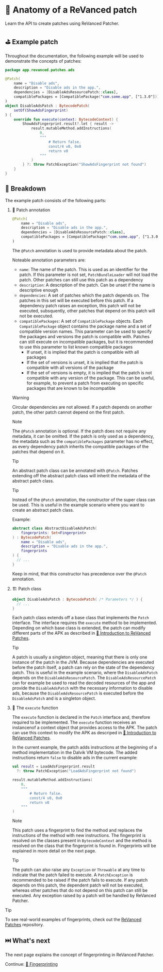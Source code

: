# 🧩 Anatomy of a ReVanced patch

Learn the API to create patches using ReVanced Patcher.

## ⛳️ Example patch

Throughout the documentation, the following example will be used to demonstrate the concepts of patches:

```kt
package app.revanced.patches.ads

@Patch(
    name = "Disable ads",
    description = "Disable ads in the app.",
    dependencies = [DisableAdsResourcePatch::class],
    compatiblePackages = [CompatiblePackage("com.some.app", ["1.3.0"])]
)
object DisableAdsPatch : BytecodePatch(
    setOf(ShowAdsFingerprint)
) {
    override fun execute(context: BytecodeContext) {
        ShowAdsFingerprint.result?.let { result ->
            result.mutableMethod.addInstructions(
                0,
                """
                    # Return false.
                    const/4 v0, 0x0
                    return v0
                """
            )
        } ?: throw PatchException("ShowAdsFingerprint not found")
    }
}
```

## 🔎 Breakdown

The example patch consists of the following parts:

1.  📝 Patch annotation

    ```kt
    @Patch(
        name = "Disable ads",
        description = "Disable ads in the app.",
        dependencies = [DisableAdsResourcePatch::class],
        compatiblePackages = [CompatiblePackage("com.some.app", ["1.3.0"])]
    )
    ```

    The `@Patch` annotation is used to provide metadata about the patch.

    Noteable annotation parameters are:

    - `name`: The name of the patch. This is used as an identifier for the patch.
      If this parameter is not set, `PatchBundleLoader` will not load the patch.
      Other patches can still use this patch as a dependency
    - `description`: A description of the patch. Can be unset if the name is descriptive enough
    - `dependencies`: A set of patches which the patch depends on. The patches in this set will be executed before this patch. If a dependency patch raises an exception, this patch will not be executed, subsquently, other patches that depend on this patch will not be executed.
    - `compatiblePackages`: A set of `CompatiblePackage` objects. Each `CompatiblePackage` object contains the package name and a set of compatible version names. This parameter can be used to specify the packages and versions the patch is compatible with. Patches can still execute on incompatible packages, but it is recommended to use this parameter to list known compatible packages
      - If unset, it is implied that the patch is compatible with all packages
      - If the set of versions is unset, it is implied that the patch is compatible with all versions of the package
      - If the set of versions is empty, it is implied that the patch is not compatible with any version of the package. This can be useful, for example, to prevent a patch from executing on specific packages that are known to be incompatible

    > [!WARNING]
    > Circular dependencies are not allowed. If a patch depends on another patch, the other patch cannot depend on the first patch.

    > [!NOTE]
    > The `@Patch` annotation is optional. If the patch does not require any metadata, it can be omitted.
    > If the patch is only used as a dependency, the metadata such as the `compatiblePackages` parameter has no effect, as every dependency patch inherits the compatible packages of the patches that depend on it.

    > [!TIP]
    > An abstract patch class can be annotated with `@Patch`.
    > Patches extending off the abstract patch class will inherit the metadata of the abstract patch class.

    > [!TIP]
    > Instead of the `@Patch` annotation, the constructor of the super class can be used. This is useful in the example scenario where you want to create an abstract patch class.
    >
    > Example:
    >
    > ```kt
    > abstract class AbstractDisableAdsPatch(
    >     fingerprints: Set<Fingerprint>
    > ) : BytecodePatch(
    >     name = "Disable ads",
    >     description = "Disable ads in the app.",
    >     fingerprints
    > ) {
    >   // ...
    > }
    > ```
    >
    > Keep in mind, that this constructor has precedence over the `@Patch` annotation.

2.  🏗️ Patch class

    ```kt
    object DisableAdsPatch : BytecodePatch( /* Parameters */ ) {
      // ...
    }
    ```

    Each patch class extends off a base class that implements the `Patch` interface.
    The interface requires the `execute` method to be implemented.
    Depending on which base class is extended, the patch can modify different parts of the APK as described in [🧩 Introduction to ReVanced Patches](2_introduction_to_patches.md).

    > [!TIP]
    > A patch is usually a singleton object, meaning that there is only one instance of the patch in the JVM.
    > Because dependencies are executed before the patch itself, a patch can rely on the state of the dependency patch.
    > This is useful in the example scenario, where the `DisableAdsPatch` depends on the `DisableAdsResourcePatch`.
    > The `DisableAdsResourcePatch` can for example be used to read the decoded resources of the app and provide the `DisableAdsPatch` with the necessary information to disable ads, because the `DisableAdsResourcePatch` is executed before the `DisableAdsPatch` and is a singleton object.

3.  🏁 The `execute` function

    The `execute` function is declared in the `Patch` interface and, therefore required to be implemented.
    The `execute` function receives an instancenof a context object that provides access to the APK. The patch can use this context to modify the APK as descriped in [🧩 Introduction to ReVanced Patches](2_introduction_to_patches.md).

    In the current example, the patch adds instructions at the beginning of a method implementation in the Dalvik VM bytecode. The added instructions return `false` to disable ads in the current example:

    ```kt
    val result = LoadAdsFingerprint.result
      ?: throw PatchException("LoadAdsFingerprint not found")

    result.mutableMethod.addInstructions(
        0,
        """
            # Return false.
            const/4 v0, 0x0
            return v0
        """
    )
    ```

    > [!NOTE]
    > This patch uses a fingerprint to find the method and replaces the instructions of the method with new instructions.
    > The fingerprint is resolved on the classes present in `BytecodeContext` and the method is resolved on the class that the fingerprint is found in.
    > Fingerprints will be explained in more detail on the next page.

    > [!TIP]
    > The patch can also raise any `Exception` or `Throwable` at any time to indicate that the patch failed to execute. A `PatchException` is recommended to be raised if the patch fails to execute.
    > If any patch depends on this patch, the dependent patch will not be executed, whereas other patches that do not depend on this patch can still be executed.
    > Any exception raised by a patch will be handled by ReVanced Patcher.

> [!TIP]
> To see real-world examples of fingerprints, check out the [ReVanced Patches](https://github.com/revanced/revanced-patches) repository.

## ⏭️ What's next

The next page explains the concept of fingerprinting in ReVanced Patcher.

Continue: [🔎 Fingerprinting](3_fingerprinting.md)
